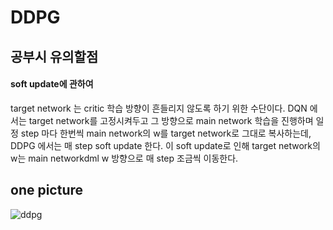 # DDPG
## 공부시 유의할점
#### soft update에 관하여
target network 는 critic 학습 방향이 흔들리지 않도록 하기 위한 수단이다. DQN 에서는 target network를 고정시켜두고 그 방향으로 main network 학습을 진행하며 일정 step 마다 한번씩 main network의 w를 target network로 그대로 복사하는데, DDPG 에서는 매 step soft update 한다. 이 soft update로 인해 target network의 w는 main networkdml w 방향으로 매 step 조금씩 이동한다.

## one picture
![ddpg](https://user-images.githubusercontent.com/9976453/51683122-724fe800-202c-11e9-8e72-97eb538584b2.png)
